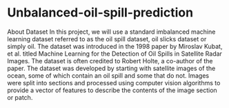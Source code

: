 # Unbalanced-oil-spill-prediction
About Dataset
In this project, we will use a standard imbalanced machine learning dataset referred to as the oil spill dataset, oil slicks dataset or simply oil. The dataset was introduced in the 1998 paper by Miroslav Kubat, et al. titled Machine Learning for the Detection of Oil Spills in Satellite Radar Images. The dataset is often credited to Robert Holte, a co-author of the paper. The dataset was developed by starting with satellite images of the ocean, some of which contain an oil spill and some that do not. Images were split into sections and processed using computer vision algorithms to provide a vector of features to describe the contents of the image section or patch.
